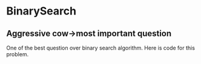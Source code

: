 # BinarySearch

## Aggressive cow->most important question
   One of the best question over binary search algorithm.
   Here is code for this problem.

